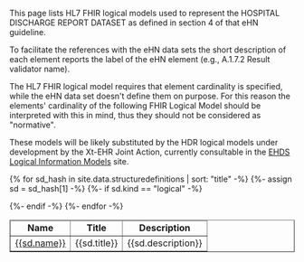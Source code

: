 
This page lists HL7 FHIR logical models used to represent the HOSPITAL DISCHARGE REPORT DATASET as defined in section 4 of that eHN guideline.

To facilitate the references with the eHN data sets the short description of each element reports the label of the eHN element (e.g., A.1.7.2 Result validator name).

The HL7 FHIR logical model requires that element cardinality is specified, while the eHN data set doesn't define them on purpose. For this reason the elements' cardinality of the following FHIR Logical Model should be interpreted with this in mind, thus they should not be considered as "normative".

These models will be likely substituted by the HDR logical models under development by the Xt-EHR Joint Action, currently consultable in the [EHDS Logical Information Models](https://build.fhir.org/ig/Xt-EHR/xt-ehr-common/artifacts.html#ehds-hospital-discharge-report-domain-logical-models) site.


<table  style="border-collapse: collapse; width: 100%" border="1" >
<thead>
<tr style="text-align: center;">
<td><strong>Name</strong></td>
<td><strong>Title</strong></td>
<td><strong>Description</strong></td>
</tr>
</thead>
<tbody>

{% for sd_hash in site.data.structuredefinitions | sort: "title" -%}
  {%- assign sd = sd_hash[1] -%}
  {%- if sd.kind  == "logical" -%}
  <tr><td><a href="{{sd.path}}">{{sd.name}}</a></td><td>{{sd.title}}</td><td>{{sd.description}}</td></tr>
  {%- endif -%}
{%- endfor -%}

</tbody>
</table>